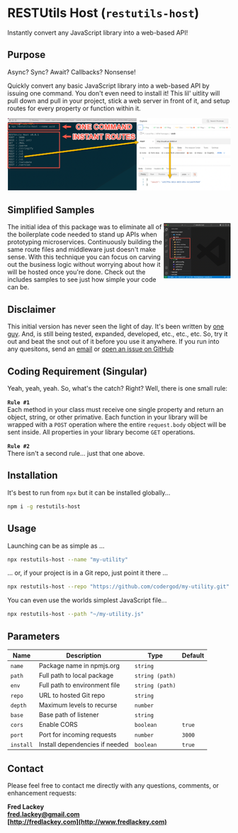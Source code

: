 # RESTUtils Host (`restutils-host`)

Instantly convert any JavaScript library into a web-based API!

## Purpose  

Async?  Sync?  Await?  Callbacks?  Nonsense!

Quickly convert any basic JavaScript library into a web-based API by issuing one command.  You don't even need to install it!  This lil' uitlity will pull down and pull in your project, stick a web server in front of it, and setup routes for every property or function within it.

![Console Output](./docs/images/console-output-short.png)

## Simplified Samples

<img align="right" width="30%" height="30%" src="./docs/images/samples.png">
The initial idea of this package was to eliminate all of the boilerplate code needed to stand up APIs when prototyping microservices.  Continuously building the same route files and middleware just doesn't make sense.  With this technique you can focus on carving out the business logic without worrying about how it will be hosted once you're done.  Check out the includes samples to see just how simple your code can be.

## Disclaimer  

This initial version has never seen the light of day.  It's been written by [one guy](https://www.fredlackey.com).  And, is still being tested, expanded, developed, etc., etc., etc.  So, try it out and beat the snot out of it before you use it anywhere.  If you run into any quesitons, send an [email](mailto:fred.lackey@gmail.com) or [open an issue on GitHub](https://github.com/restutils/restutils-host/issues)

## Coding Requirement (Singular)

Yeah, yeah, yeah.  So, what's the catch?  Right?  Well, there is one small rule:

**`Rule #1`**  
Each method in your class must receive one single property and return an object, string, or other primative.  Each function in your library will be wrapped with a `POST` operation where the entire `request.body` object will be sent inside.  All properties in your library become `GET` operations.

**`Rule #2`**  
There isn't a second rule... just that one above.

## Installation

It's best to run from `npx` but it can be installed globally...

```bash
npm i -g restutils-host
```

## Usage  

Launching can be as simple as ... 

```bash
npx restutils-host --name "my-utility"
```

... or, if your project is in a Git repo, just point it there ... 

```bash
npx restutils-host --repo "https://github.com/codergod/my-utility.git"
```

You can even use the worlds simplest JavaScript file...

```bash
npx restutils-host --path "~/my-utility.js"
```

## Parameters

| Name      | Description                    | Type            | Default |
|-----------|--------------------------------|-----------------|---------|
| `name`    | Package name in npmjs.org      | `string`        |         |
| `path`    | Full path to local package     | `string (path)` |         |
| `env`     | Full path to environment file  | `string (path)` |         |
| `repo`    | URL to hosted Git repo         | `string`        |         |
| `depth`   | Maximum levels to recurse      | `number`        |         |
| `base`    | Base path of listener          | `string`        |         |
| `cors`    | Enable CORS                    | `boolean`       | `true`  |
| `port`    | Port for incoming requests     | `number`        | `3000`  |
| `install` | Install dependencies if needed | `boolean`       | `true`  |

## Contact

Please feel free to contact me directly with any questions, comments, or enhancement requests:

**Fred Lackey**  
**[fred.lackey@gmail.com](mailto://fred.lackey@gmail.com)**  
**[http://fredlackey.com](http://www.fredlackey.com)**  


